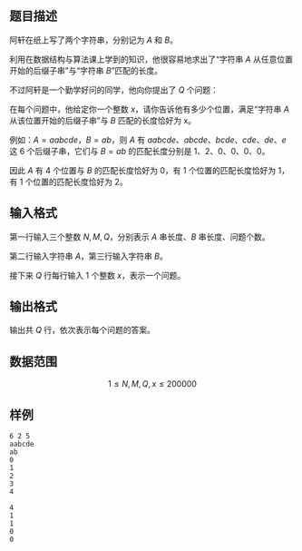 ## 题目描述

阿轩在纸上写了两个字符串，分别记为 $A$ 和 $B$。

利用在数据结构与算法课上学到的知识，他很容易地求出了“字符串 $A$ 从任意位置开始的后缀子串”与“字符串 $B$”匹配的长度。

不过阿轩是一个勤学好问的同学，他向你提出了 $Q$ 个问题：

在每个问题中，他给定你一个整数 $x$，请你告诉他有多少个位置，满足“字符串 $A$ 从该位置开始的后缀子串”与 $B$ 匹配的长度恰好为 x。

例如：$A=aabcde，B=ab$，则 $A$ 有 $aabcde、abcde、bcde、cde、de、e$ 这 $6$ 个后缀子串，它们与 $B=ab$ 的匹配长度分别是 $1、2、0、0、0、0$。

因此 $A$ 有 $4$ 个位置与 $B$ 的匹配长度恰好为 $0$，有 $1$ 个位置的匹配长度恰好为 $1$，有 $1$ 个位置的匹配长度恰好为 $2$。

## 输入格式

第一行输入三个整数 $N,M,Q$，分别表示 $A$ 串长度、$B$ 串长度、问题个数。

第二行输入字符串 $A$，第三行输入字符串 $B$。

接下来 $Q$ 行每行输入 $1$ 个整数 $x$，表示一个问题。


## 输出格式

输出共 $Q$ 行，依次表示每个问题的答案。

## 数据范围

$$1 \leq N,M,Q,x \leq 200000$$

## 样例

```input1
6 2 5
aabcde
ab
0
1
2
3
4
```

```output1
4
1
1
0
0
```

